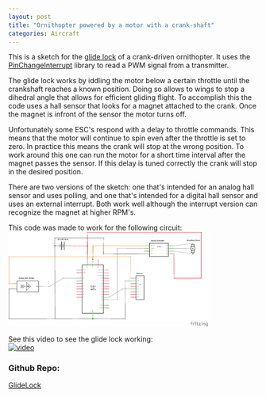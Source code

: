 ```yaml
---
layout: post
title: "Ornithopter powered by a motor with a crank-shaft"
categories: Aircraft
---
```


This is a sketch for the [glide lock](http://ovirc.free.fr/GLDAB_English.php) of a crank-driven ornithopter.
It uses the [PinChangeInterrupt](https://github.com/NicoHood/PinChangeInterrupt) library to read a PWM signal from a transmitter.  

The glide lock works by iddling the motor below a certain throttle until the crankshaft reaches a known position.
Doing so allows to wings to stop a dihedral angle that allows for efficient gliding flight.
To accomplish this the code uses a hall sensor that looks for a magnet attached to the crank. 
Once the magnet is infront of the sensor the motor turns off.

Unfortunately some ESC's respond with a delay to throttle commands.
This means that the motor will continue to spin even after the throttle is set to zero. 
In practice this means the crank will stop at the wrong position.
To work around this one can run the motor for a short time interval after the magnet passes the sensor.
If this delay is tuned correctly the crank will stop in the desired position.

There are two versions of the sketch: one that's intended for an analog hall sensor and uses polling, 
and one that's intended for a digital hall sensor and uses an external interrupt. 
Both work well although the interrupt version can recognize the magnet at higher RPM's.

This code was made to work for the following circuit:  
<img src = "https://raw.githubusercontent.com/RCmags/GlideLock/main/glide_lock_schem.png" width = "80%">

See this video to see the glide lock working:  
[![video](https://img.youtube.com/vi/v0z1ojpoehQ/hqdefault.jpg)](https://youtu.be/v0z1ojpoehQ)  

### Github Repo:
[GlideLock](https://github.com/RCmags/GlideLock)

